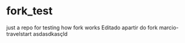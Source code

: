 # fork_test
just a repo for testing how fork works
Editado apartir do fork marcio-travelstart
asdasdkasçld